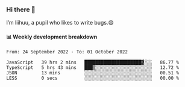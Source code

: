 ### Hi there 👋
I’m liihuu, a pupil who likes to write bugs.😄


#### 📊 Weekly development breakdown
<!--START_SECTION:waka-->

```text
From: 24 September 2022 - To: 01 October 2022

JavaScript   39 hrs 2 mins   █████████████████████▓░░░   86.77 %
TypeScript   5 hrs 43 mins   ███▒░░░░░░░░░░░░░░░░░░░░░   12.72 %
JSON         13 mins         ░░░░░░░░░░░░░░░░░░░░░░░░░   00.51 %
LESS         0 secs          ░░░░░░░░░░░░░░░░░░░░░░░░░   00.00 %
```

<!--END_SECTION:waka-->

<!--
**liihuu/liihuu** is a ✨ _special_ ✨ repository because its `README.md` (this file) appears on your GitHub profile.

Here are some ideas to get you started:

- 🔭 I’m currently working on ...
- 🌱 I’m currently learning ...
- 👯 I’m looking to collaborate on ...
- 🤔 I’m looking for help with ...
- 💬 Ask me about ...
- 📫 How to reach me: ...
- 😄 Pronouns: ...
- ⚡ Fun fact: ...
-->
